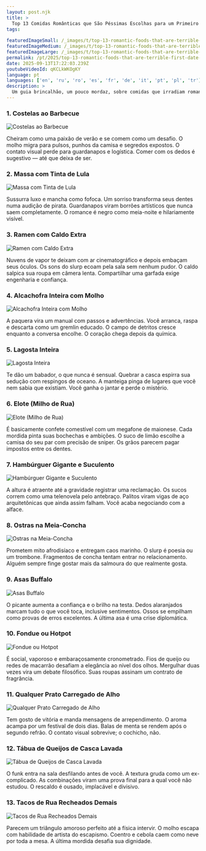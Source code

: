 ```yaml
---
layout: post.njk
title: >
  Top 13 Comidas Românticas que São Péssimas Escolhas para um Primeiro Encontro
tags:
  
featuredImageSmall: /_images/t/top-13-romantic-foods-that-are-terrible-first-date-choices-cover-pt-small.webp
featuredImageMedium: /_images/t/top-13-romantic-foods-that-are-terrible-first-date-choices-cover-pt-medium.webp
featuredImageLarge: /_images/t/top-13-romantic-foods-that-are-terrible-first-date-choices-cover-pt-large.webp
permalink: /pt/2025/top-13-romantic-foods-that-are-terrible-first-date-choices.html
date: 2025-09-13T17:22:03.239Z
youtubeVideoId: qKCLkWKOgKY
language: pt
languages: ['en', 'ru', 'ro', 'es', 'fr', 'de', 'it', 'pt', 'pl', 'tr']
description: >
  Um guia brincalhão, um pouco mordaz, sobre comidas que irradiam romance mas emboscam primeiros encontros com molho, vapor e rituais. Cada item é delicioso, fotogênico e socialmente traiçoeiro. Espere contradições, caos menor e histórias recontadas infinitamente. Use por sua conta e risco — ou porque o risco é metade da paquera.
---
```


### 1. Costelas ao Barbecue

![Costelas ao Barbecue](/_images/9/923039e906c3ae158af0755143268dbb-medium.webp)

Cheiram como uma paixão de verão e se comem como um desafio. O molho migra para pulsos, punhos da camisa e segredos expostos. O contato visual perde para guardanapos e logística. Comer com os dedos é sugestivo — até que deixa de ser.

### 2. Massa com Tinta de Lula

![Massa com Tinta de Lula](/_images/0/0e132e9e659ea224f6c82c5ccd8b4f88-medium.webp)

Sussurra luxo e mancha como fofoca. Um sorriso transforma seus dentes numa audição de pirata. Guardanapos viram borrões artísticos que nunca saem completamente. O romance é negro como meia-noite e hilariamente visível.

### 3. Ramen com Caldo Extra

![Ramen com Caldo Extra](/_images/5/5b9a4eaec1533378c685edf521b718bb-medium.webp)

Nuvens de vapor te deixam com ar cinematográfico e depois embaçam seus óculos. Os sons do slurp ecoam pela sala sem nenhum pudor. O caldo salpica sua roupa em câmera lenta. Compartilhar uma garfada exige engenharia e confiança.

### 4. Alcachofra Inteira com Molho

![Alcachofra Inteira com Molho](/_images/7/799f22f90659ee07b52fa4d2484a5662-medium.webp)

A paquera vira um manual com passos e advertências. Você arranca, raspa e descarta como um gremlin educado. O campo de detritos cresce enquanto a conversa encolhe. O coração chega depois da química.

### 5. Lagosta Inteira

![Lagosta Inteira](/_images/9/9fda0011a2fa0dd1b603be8611b73791-medium.webp)

Te dão um babador, o que nunca é sensual. Quebrar a casca espirra sua sedução com respingos de oceano. A manteiga pinga de lugares que você nem sabia que existiam. Você ganha o jantar e perde o mistério.

### 6. Elote (Milho de Rua)

![Elote (Milho de Rua)](/_images/4/4f242e36a585d3d6612b277244c83bc8-medium.webp)

É basicamente confete comestível com um megafone de maionese. Cada mordida pinta suas bochechas e ambições. O suco de limão escolhe a camisa do seu par com precisão de sniper. Os grãos parecem pagar impostos entre os dentes.

### 7. Hambúrguer Gigante e Suculento

![Hambúrguer Gigante e Suculento](/_images/8/8e25d42f1c231c5412d5bf345318e18e-medium.webp)

A altura é atraente até a gravidade registrar uma reclamação. Os sucos correm como uma telenovela pelo antebraço. Palitos viram vigas de aço arquitetônicas que ainda assim falham. Você acaba negociando com a alface.

### 8. Ostras na Meia-Concha

![Ostras na Meia-Concha](/_images/1/19ff37cbaca299c01fdf63e3ec7bb9f7-medium.webp)

Prometem mito afrodisíaco e entregam caos marinho. O slurp é poesia ou um trombone. Fragmentos de concha tentam entrar no relacionamento. Alguém sempre finge gostar mais da salmoura do que realmente gosta.

### 9. Asas Buffalo

![Asas Buffalo](/_images/d/d1caa75acc37d304d20a57a965cd5c31-medium.webp)

O picante aumenta a confiança e o brilho na testa. Dedos alaranjados marcam tudo o que você toca, inclusive sentimentos. Ossos se empilham como provas de erros excelentes. A última asa é uma crise diplomática.

### 10. Fondue ou Hotpot

![Fondue ou Hotpot](/_images/2/2d8361ea70f43ec2e1a189b5410ca737-medium.webp)

É social, vaporoso e embaraçosamente cronometrado. Fios de queijo ou redes de macarrão desafiam a elegância ao nível dos olhos. Mergulhar duas vezes vira um debate filosófico. Suas roupas assinam um contrato de fragrância.

### 11. Qualquer Prato Carregado de Alho

![Qualquer Prato Carregado de Alho](/_images/2/2f16e82773ac8d7ea6c422efb9585613-medium.webp)

Tem gosto de vitória e manda mensagens de arrependimento. O aroma acampa por um festival de dois dias. Balas de menta se rendem após o segundo refrão. O contato visual sobrevive; o cochicho, não.

### 12. Tábua de Queijos de Casca Lavada

![Tábua de Queijos de Casca Lavada](/_images/1/151d32cee62ca3a66b7e61ab8a16a1cc-medium.webp)

O funk entra na sala desfilando antes de você. A textura gruda como um ex-complicado. As combinações viram uma prova final para a qual você não estudou. O rescaldo é ousado, implacável e divisivo.

### 13. Tacos de Rua Recheados Demais

![Tacos de Rua Recheados Demais](/_images/b/b53515d1b844dd25eadf0bcc52cacd29-medium.webp)

Parecem um triângulo amoroso perfeito até a física intervir. O molho escapa com habilidade de artista do escapismo. Coentro e cebola caem como neve por toda a mesa. A última mordida desafia sua dignidade.

